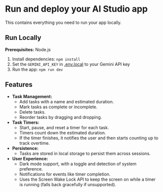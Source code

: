 # Run and deploy your AI Studio app

This contains everything you need to run your app locally.

## Run Locally

**Prerequisites:**  Node.js


1. Install dependencies:
   `npm install`
2. Set the `GEMINI_API_KEY` in [.env.local](.env.local) to your Gemini API key
3. Run the app:
   `npm run dev`

## Features

- **Task Management:**
    - Add tasks with a name and estimated duration.
    - Mark tasks as complete or incomplete.
    - Delete tasks.
    - Reorder tasks by dragging and dropping.
- **Task Timers:**
    - Start, pause, and reset a timer for each task.
    - Timers count down the estimated duration.
    - If the timer finishes, it notifies the user and then starts counting up to track overtime.
- **Persistence:**
    - Tasks are stored in local storage to persist them across sessions.
- **User Experience:**
    - Dark mode support, with a toggle and detection of system preference.
    - Notifications for events like timer completion.
    - Uses the Screen Wake Lock API to keep the screen on while a timer is running (falls back gracefully if unsupported).
